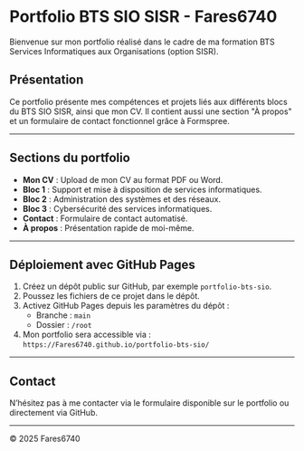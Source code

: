 # Portfolio BTS SIO SISR - Fares6740

Bienvenue sur mon portfolio réalisé dans le cadre de ma formation BTS Services Informatiques aux Organisations (option SISR).

## Présentation

Ce portfolio présente mes compétences et projets liés aux différents blocs du BTS SIO SISR, ainsi que mon CV. Il contient aussi une section "À propos" et un formulaire de contact fonctionnel grâce à Formspree.

---

## Sections du portfolio

- **Mon CV** : Upload de mon CV au format PDF ou Word.  
- **Bloc 1** : Support et mise à disposition de services informatiques.  
- **Bloc 2** : Administration des systèmes et des réseaux.  
- **Bloc 3** : Cybersécurité des services informatiques.  
- **Contact** : Formulaire de contact automatisé.  
- **À propos** : Présentation rapide de moi-même.

---

## Déploiement avec GitHub Pages

1. Créez un dépôt public sur GitHub, par exemple `portfolio-bts-sio`.
2. Poussez les fichiers de ce projet dans le dépôt.
3. Activez GitHub Pages depuis les paramètres du dépôt :  
   - Branche : `main`  
   - Dossier : `/root`  
4. Mon portfolio sera accessible via :  
   `https://Fares6740.github.io/portfolio-bts-sio/`

---

## Contact

N’hésitez pas à me contacter via le formulaire disponible sur le portfolio ou directement via GitHub.

---

© 2025 Fares6740
